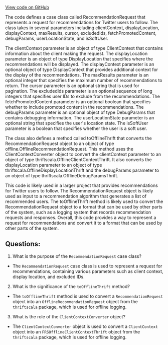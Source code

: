 [View code on GitHub](https://github.com/misbahsy/the-algorithm/follow-recommendations-service/server/src/main/scala/com/twitter/follow_recommendations/models/RecommendationRequest.scala)

The code defines a case class called RecommendationRequest that represents a request for recommendations for Twitter users to follow. The class takes in several parameters including clientContext, displayLocation, displayContext, maxResults, cursor, excludedIds, fetchPromotedContent, debugParams, userLocationState, and isSoftUser. 

The clientContext parameter is an object of type ClientContext that contains information about the client making the request. The displayLocation parameter is an object of type DisplayLocation that specifies where the recommendations will be displayed. The displayContext parameter is an optional object of type DisplayContext that provides additional context for the display of the recommendations. The maxResults parameter is an optional integer that specifies the maximum number of recommendations to return. The cursor parameter is an optional string that is used for pagination. The excludedIds parameter is an optional sequence of long integers that specifies user IDs to exclude from the recommendations. The fetchPromotedContent parameter is an optional boolean that specifies whether to include promoted content in the recommendations. The debugParams parameter is an optional object of type DebugParams that contains debugging information. The userLocationState parameter is an optional string that specifies the user's location state. The isSoftUser parameter is a boolean that specifies whether the user is a soft user.

The class also defines a method called toOfflineThrift that converts the RecommendationRequest object to an object of type offline.OfflineRecommendationRequest. This method uses the ClientContextConverter object to convert the clientContext parameter to an object of type thriftscala.OfflineClientContextThrift. It also converts the displayLocation parameter to an object of type thriftscala.OfflineDisplayLocationThrift and the debugParams parameter to an object of type thriftscala.OfflineDebugParamsThrift.

This code is likely used in a larger project that provides recommendations for Twitter users to follow. The RecommendationRequest object is likely used as input to a recommendation algorithm that generates a list of recommended users. The toOfflineThrift method is likely used to convert the RecommendationRequest object to a format that can be used by other parts of the system, such as a logging system that records recommendation requests and responses. Overall, this code provides a way to represent a request for recommendations and convert it to a format that can be used by other parts of the system.
## Questions: 
 1. What is the purpose of the `RecommendationRequest` case class?
- The `RecommendationRequest` case class is used to represent a request for recommendations, containing various parameters such as client context, display location, and excluded IDs.

2. What is the significance of the `toOfflineThrift` method?
- The `toOfflineThrift` method is used to convert a `RecommendationRequest` object into an `OfflineRecommendationRequest` object from the `thriftscala` package, which is used for offline logging.

3. What is the role of the `ClientContextConverter` object?
- The `ClientContextConverter` object is used to convert a `ClientContext` object into an `FRSOfflineClientContextThrift` object from the `thriftscala` package, which is used for offline logging.